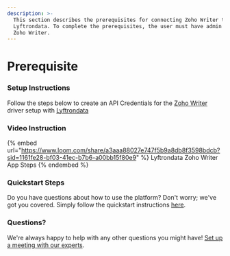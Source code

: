 ```yaml
---
description: >-
  This section describes the prerequisites for connecting Zoho Writer to
  Lyftrondata. To complete the prerequisites, the user must have admin access to
  Zoho Writer.
---
```


# Prerequisite

<mark style="color:blue;"></mark>

### Setup Instructions

Follow the steps below to create an API Credentials for the [Zoho Writer](https://www.lyftrondata.com/integration/business-analytics/zoho-writer/) driver setup with [Lyftrondata](https://www.lyftrondata.com)

### Video Instruction

{% embed url="https://www.loom.com/share/a3aaa88027e747f5b9a8db8f3598bdcb?sid=1161fe28-bf03-41ec-b7b6-a00bb15f80e9" %}
Lyftrondata Zoho Writer App Steps
{% endembed %}

### Quickstart Steps

Do you have questions about how to use the platform? Don't worry; we've got you covered. Simply follow the quickstart instructions [here](README.md).

### Questions? <a href="#questions" id="questions"></a>

We're always happy to help with any other questions you might have! [Set up a meeting with our experts](https://www.lyftrondata.com/book-a-meeting/).

